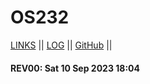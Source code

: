 # OS232

[LINKS](links.md) || [LOG](TXT/mylog.txt) || [GitHub](https://github.com/fadhilmuh/os232/) ||

#### REV00: Sat 10 Sep 2023 18:04